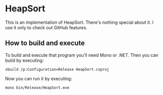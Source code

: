 HeapSort
========

This is an implementation of HeapSort. There's nothing special about it. I use it only to check out GitHub features.

How to build and execute
------------------------

To build and execute that program you'll need Mono or .NET.
Then you can build by executing:

```
xbuild /p:Configuration=Release HeapSort.csproj
```

Now you can run it by executing:

```
mono bin/Release/HeapSort.exe
```
